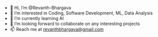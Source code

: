 - 👋 Hi, I’m @Revanth-Bhargava
- 👀 I’m interested in Coding, Software Development, ML, Data Analysis
- 🌱 I’m currently learning AI
- 💞️ I’m looking forward to collaborate on any interesting projects
- 📫 Reach me at revanthbhargava@gmail.com
<!---
Revanth-Bhargava/Revanth-Bhargava is a ✨ special ✨ repository because its `README.md` (this file) appears on your GitHub profile.
You can click the Preview link to take a look at your changes.
--->

